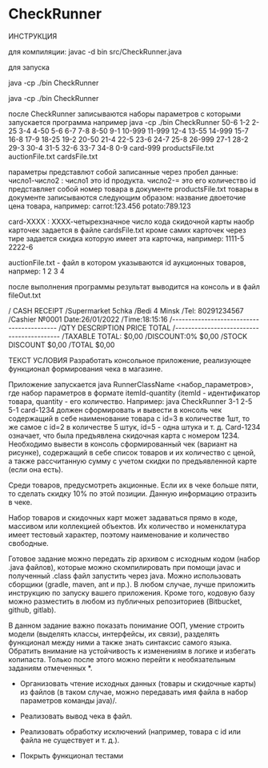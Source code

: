 # CheckRunner

ИНСТРУКЦИЯ


для компиляции:
javac -d bin src/CheckRunner.java

для запуска

java -cp ./bin CheckRunner 

java -cp ./bin CheckRunner


после CheckRunner записываются наборы параметров с которыми запускается программа
например
java -cp ./bin CheckRunner 50-6 1-2 2-25 3-4 4-50 5-6 6-7 7-8 8-50 9-1 10-999 11-999 12-4 13-55 14-999 15-7 16-8 17-9 18-25 19-2 20-50 21-4 22-5 23-6 24-7 25-8 26-999 27-1 28-2 29-3 30-4 31-5 32-6 33-7 34-8 0-9 card-999 productsFile.txt auctionFile.txt cardsFile.txt

параметры представлют собой записанные через пробел данные:
число1-число2 : число1 это id продукта. число2-= это его количество
id представляет собой номер товара в документе productsFile.txt
товары в документе записываются следующим образом:
название двоеточие цена товара, например:
carrot:123.456
potato:789.123

card-ХХХХ : ХХХХ-четырехзначное число кода скидочной карты
наобр карточек задается в файле cardsFile.txt
кроме самих карточек через тире задается скидка которую имеет эта карточка, например:
1111-5
2222-6

auctionFile.txt - файл в котором указываются id аукционных товаров, напрмер:
1
2
3
4

после выполнения программы результат выводится на консоль и в файл fileOut.txt



/               CASH RECEIPT
/Supermarket 5chka
/Bedi 4 Minsk
/Tel: 80291234567
/Cashier №0001              Date:26/01/2022
/Time:18:15:16
/------------------------------------------
/QTY DESCRIPTION             PRICE    TOTAL 
/------------------------------------------
/TAXABLE TOTAL:                       $0,00
/DISCOUNT:0%                          $0,00
/STOCK DISCOUNT                       $0,00
/TOTAL                                $0,00


ТЕКСТ УСЛОВИЯ
Разработать консольное приложение, реализующее функционал формирования чека в магазине.

Приложение запускается java RunnerClassName <набор_параметров>, где набор параметров в формате itemId-quantity (itemId - идентификатор товара, quantity - его количество.
Например: java CheckRunner 3-1 2-5 5-1 card-1234 должен сформировать и вывести в консоль чек содержащий в себе наименование товара с id=3 в количестве 1шт, то же самое с id=2 в количестве 5 штук, id=5 - одна штука и т. д. Card-1234 означает, что была предъявлена скидочная карта с номером 1234. Необходимо вывести в консоль сформированный чек (вариант на рисунке), содержащий в себе список товаров и их количество с ценой, а также рассчитанную сумму с учетом скидки по предъявленной карте (если она есть).

Среди товаров, предусмотреть акционные. Если их в чеке больше пяти, то сделать скидку 10% по этой позиции. Данную информацию отразить в чеке.

Набор товаров и скидочных карт может задаваться прямо в коде, массивом или коллекцией объектов. Их количество и номенклатура имеет тестовый характер, поэтому наименование и количество свободные.

Готовое задание можно передать zip архивом с исходным кодом (набор .java файлов), которые можно скомпилировать при помощи javac и полученный .class файл запустить через java. Можно использовать сборщики (gradle, maven, ant и пр.). В любом случае, лучше приложить инструкцию по запуску вашего приложения. Кроме того, кодовую базу можно разместить в любом из публичных репозиториев (Bitbucket, github, gitlab).

В данном задание важно показать понимание ООП, умение строить модели (выделять классы, интерфейсы, их связи), разделять функционал между ними  а также знать синтаксис самого языка. Обратить внимание на устойчивость к изменениям в логике и избегать копипаста. Только после этого можно перейти к необязательным заданиям отмеченных *.

* Организовать чтение исходных данных (товары и скидочные карты) из файлов (в таком случае, можно передавать имя файла в набор параметров команды java)/.

* Реализовать вывод чека в файл.

* Реализовать обработку исключений (например, товара с id или файла не существует  и т. д.).

* Покрыть функционал тестами
